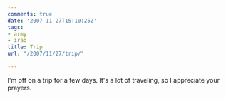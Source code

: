 ```yaml
---
comments: true
date: '2007-11-27T15:10:25Z'
tags:
- army
- iraq
title: Trip
url: "/2007/11/27/trip/"

---
```

<p>I'm off on a trip for a few days. It's a lot of traveling, so I appreciate your prayers.</p>
